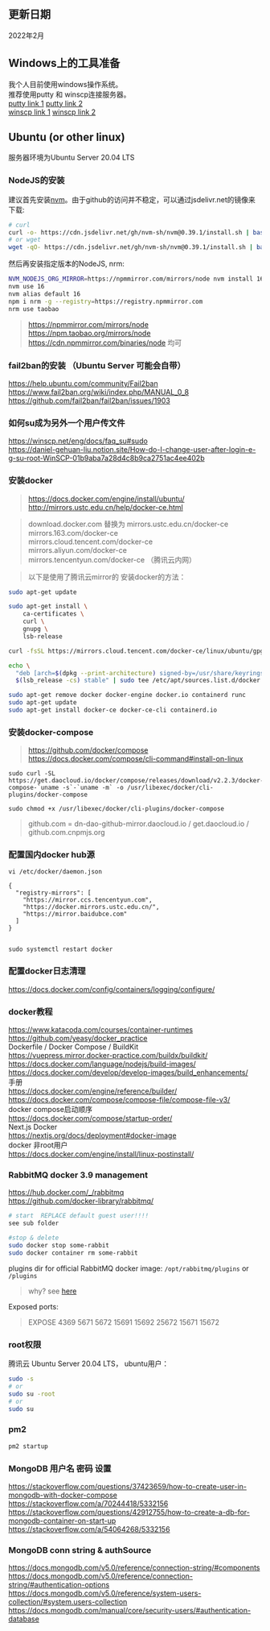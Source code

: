 ## 更新日期  
2022年2月  

## Windows上的工具准备  
我个人目前使用windows操作系统。  
推荐使用putty 和 winscp连接服务器。  
[putty link 1](https://www.putty.org/) 
[putty link 2](https://www.chiark.greenend.org.uk/~sgtatham/putty/latest.html)  
[winscp link 1](https://winscp.net/eng/download.php) 
[winscp link 2](https://sourceforge.net/projects/winscp/files/WinSCP/5.19.5/)  

## Ubuntu (or other linux)  
服务器环境为Ubuntu Server 20.04 LTS  
### NodeJS的安装
建议首先安装[nvm](https://github.com/nvm-sh/nvm)。由于github的访问并不稳定，可以通过jsdelivr.net的镜像来下载:  
```bash
# curl  
curl -o- https://cdn.jsdelivr.net/gh/nvm-sh/nvm@0.39.1/install.sh | bash  
# or wget  
wget -qO- https://cdn.jsdelivr.net/gh/nvm-sh/nvm@0.39.1/install.sh | bash
```  
然后再安装指定版本的NodeJS, nrm:  
```bash
NVM_NODEJS_ORG_MIRROR=https://npmmirror.com/mirrors/node nvm install 16  
nvm use 16
nvm alias default 16
npm i nrm -g --registry=https://registry.npmmirror.com
nrm use taobao
```
> https://npmmirror.com/mirrors/node  https://npm.taobao.org/mirrors/node  https://cdn.npmmirror.com/binaries/node  均可  

### fail2ban的安装 （Ubuntu Server 可能会自带）  
https://help.ubuntu.com/community/Fail2ban  
https://www.fail2ban.org/wiki/index.php/MANUAL_0_8  
https://github.com/fail2ban/fail2ban/issues/1903  

### 如何su成为另外一个用户传文件  
https://winscp.net/eng/docs/faq_su#sudo  
https://daniel-gehuan-liu.notion.site/How-do-I-change-user-after-login-e-g-su-root-WinSCP-01b9aba7a28d4c8b9ca2751ac4ee402b  

### 安装docker  
> https://docs.docker.com/engine/install/ubuntu/  
http://mirrors.ustc.edu.cn/help/docker-ce.html  

> download.docker.com 替换为 mirrors.ustc.edu.cn/docker-ce  
mirrors.163.com/docker-ce  
mirrors.cloud.tencent.com/docker-ce  
mirrors.aliyun.com/docker-ce  
mirrors.tencentyun.com/docker-ce  （腾讯云内网）

> 以下是使用了腾讯云mirror的 安装docker的方法：

```bash
sudo apt-get update  

sudo apt-get install \
    ca-certificates \
    curl \
    gnupg \
    lsb-release  

curl -fsSL https://mirrors.cloud.tencent.com/docker-ce/linux/ubuntu/gpg | sudo gpg --dearmor -o /usr/share/keyrings/docker-archive-keyring.gpg  

echo \
  "deb [arch=$(dpkg --print-architecture) signed-by=/usr/share/keyrings/docker-archive-keyring.gpg] https://mirrors.cloud.tencent.com/docker-ce/linux/ubuntu \
  $(lsb_release -cs) stable" | sudo tee /etc/apt/sources.list.d/docker.list > /dev/null  

sudo apt-get remove docker docker-engine docker.io containerd runc  
sudo apt-get update  
sudo apt-get install docker-ce docker-ce-cli containerd.io  
```  

### 安装docker-compose  
> https://github.com/docker/compose  
https://docs.docker.com/compose/cli-command#install-on-linux  
```
sudo curl -SL https://get.daocloud.io/docker/compose/releases/download/v2.2.3/docker-compose-`uname -s`-`uname -m` -o /usr/libexec/docker/cli-plugins/docker-compose  

sudo chmod +x /usr/libexec/docker/cli-plugins/docker-compose
```
> github.com = dn-dao-github-mirror.daocloud.io / get.daocloud.io / github.com.cnpmjs.org

### 配置国内docker hub源  
```
vi /etc/docker/daemon.json

{
  "registry-mirrors": [
    "https://mirror.ccs.tencentyun.com",
    "https://docker.mirrors.ustc.edu.cn/",
    "https://mirror.baidubce.com"
  ]
}


sudo systemctl restart docker

```

### 配置docker日志清理
https://docs.docker.com/config/containers/logging/configure/  

### docker教程
https://www.katacoda.com/courses/container-runtimes  
https://github.com/yeasy/docker_practice  
Dockerfile / Docker Compose / BuildKit  
https://vuepress.mirror.docker-practice.com/buildx/buildkit/  
https://docs.docker.com/language/nodejs/build-images/  
https://docs.docker.com/develop/develop-images/build_enhancements/  
手册  
https://docs.docker.com/engine/reference/builder/  
https://docs.docker.com/compose/compose-file/compose-file-v3/  
docker compose启动顺序  
https://docs.docker.com/compose/startup-order/  
Next.js Docker  
https://nextjs.org/docs/deployment#docker-image  
docker 非root用户  
https://docs.docker.com/engine/install/linux-postinstall/  


### RabbitMQ docker 3.9 management  
https://hub.docker.com/_/rabbitmq  
https://github.com/docker-library/rabbitmq/  


```bash
# start  REPLACE default guest user!!!!
see sub folder

#stop & delete
sudo docker stop some-rabbit  
sudo docker container rm some-rabbit  

```  

plugins dir for official RabbitMQ docker image:
`/opt/rabbitmq/plugins`  or  `/plugins`  
> why? see [here](https://github.com/docker-library/rabbitmq/blob/8ab90ef58bb4e768dfac69e87fa079f9053c4816/3.9/ubuntu/Dockerfile#L268)  

Exposed ports:
> EXPOSE 4369 5671 5672 15691 15692 25672 15671 15672  


### root权限  

腾讯云 Ubuntu Server 20.04 LTS， ubuntu用户：  
```bash
sudo -s  
# or
sudo su -root  
# or 
sudo su  
```

### pm2  
```bash
pm2 startup
```

### MongoDB 用户名 密码 设置  
https://stackoverflow.com/questions/37423659/how-to-create-user-in-mongodb-with-docker-compose  
https://stackoverflow.com/a/70244418/5332156  
https://stackoverflow.com/questions/42912755/how-to-create-a-db-for-mongodb-container-on-start-up  
https://stackoverflow.com/a/54064268/5332156  

### MongoDB conn string & authSource
https://docs.mongodb.com/v5.0/reference/connection-string/#components  
https://docs.mongodb.com/v5.0/reference/connection-string/#authentication-options  
https://docs.mongodb.com/v5.0/reference/system-users-collection/#system.users-collection  
https://docs.mongodb.com/manual/core/security-users/#authentication-database  
